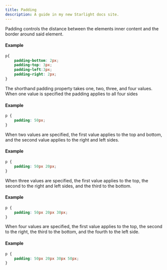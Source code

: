 ```yaml
---
title: Padding
description: A guide in my new Starlight docs site.
---
```

Padding controls the distance between the elements inner content and the border around said element.
#### Example
```css
p{
    padding-bottom: 2px;
    padding-top: 3px;
    padding-left:3px;
    padding-right: 2px;
}
```
The shorthand padding property takes one, two, three, and four values.
When one value is specified the padding applies to all four sides
#### Example
```css
p {
    padding: 50px;
}
```

When two values are specified, the first value applies to the top and bottom, and the second value applies to the right and left sides.
#### Example
```css
p {
    padding: 50px 20px;
}
```

When three values are specified, the first value applies to the top, the second to the right and left sides, and the third to the bottom.
#### Example
```css
p {
    padding: 50px 20px 30px;
}
```
When four values are specified, the first value applies to the top, the second to the right, the third to the bottom, and the fourth to the left side.
#### Example
```css
p {
    padding: 50px 20px 30px 50px;
}
```